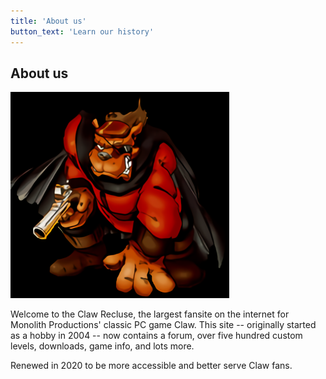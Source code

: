 ```yaml
---
title: 'About us'
button_text: 'Learn our history'
---
```


## About us

![RedTail](redtailbig.png)

Welcome to the Claw Recluse, the largest fansite on the internet for Monolith Productions'
classic PC game Claw. This site -- originally started as a hobby in 2004 -- now contains
a forum, over five hundred custom levels, downloads, game info, and lots more.

Renewed in 2020 to be more accessible and better serve Claw fans.
